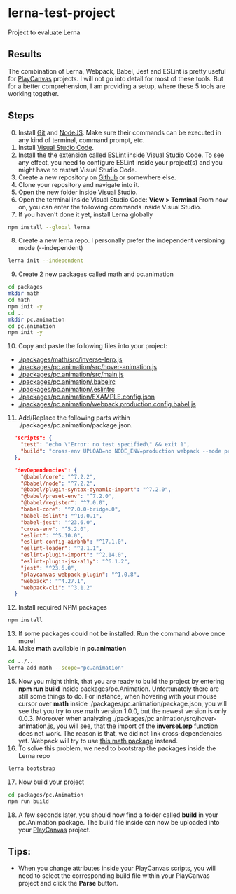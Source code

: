 # lerna-test-project
Project to evaluate Lerna

## Results
The combination of Lerna, Webpack, Babel, Jest and ESLint is pretty useful for [PlayCanvas](https://playcanvas.com/) projects.
I will not go into detail for most of these tools. But for a better comprehension, I am providing 
a setup, where these 5 tools are working together.

## Steps
0. Install [Git](https://git-scm.com/) and [NodeJS](https://nodejs.org/en/).
Make sure their commands can be executed in any kind of terminal, command prompt, etc.
1. Install [Visual Studio Code](https://code.visualstudio.com/).
2. Install the the extension called [ESLint](https://eslint.org/) inside Visual Studio Code. To see any effect,
you need to configure ESLint inside your project(s) and you might have to restart Visual Studio Code.
3. Create a new repository on [Github](https://github.com/) or somewhere else.
4. Clone your repository and navigate into it.
5. Open the new folder inside Visual Studio.
6. Open the terminal inside Visual Studio Code: **View > Terminal** From now on, you can enter the following commands inside Visual Studio.
7. If you haven't done it yet, install Lerna globally
```bash
npm install --global lerna
```
8. Create a new lerna repo. I personally prefer the independent versioning mode (--independent)
```bash
lerna init --independent
```
9. Create 2 new packages called math and pc.animation
```bash
cd packages
mkdir math
cd math
npm init -y
cd ..
mkdir pc.animation
cd pc.animation
npm init -y
```
10. Copy and paste the following files into your project:
- [./packages/math/src/inverse-lerp.js](./packages/math/src/inverse-lerp.js)
- [./packages/pc.animation/src/hover-animation.js](./packages/pc.animation/src/hover-animation.js)
- [./packages/pc.animation/src/main.js](./packages/pc.animation/src/main.js)
- [./packages/pc.animation/.babelrc](./packages/pc.animation/.babelrc)
- [./packages/pc.animation/.eslintrc](./packages/pc.animation/.eslintrc)
- [./packages/pc.animation/EXAMPLE.config.json](./packages/pc.animation/EXAMPLE.config.json)
- [./packages/pc.animation/webpack.production.config.babel.js](./packages/pc.animation/webpack.production.config.babel.js)
11. Add/Replace the following parts within ./packages/pc.animation/package.json.
```json
  "scripts": {
    "test": "echo \"Error: no test specified\" && exit 1",
    "build": "cross-env UPLOAD=no NODE_ENV=production webpack --mode production --config webpack.production.config.babel.js"
  },
```
```json
  "devDependencies": {
    "@babel/core": "^7.2.2",
    "@babel/node": "^7.2.2",
    "@babel/plugin-syntax-dynamic-import": "^7.2.0",
    "@babel/preset-env": "^7.2.0",
    "@babel/register": "^7.0.0",
    "babel-core": "^7.0.0-bridge.0",
    "babel-eslint": "^10.0.1",
    "babel-jest": "^23.6.0",
    "cross-env": "^5.2.0",
    "eslint": "^5.10.0",
    "eslint-config-airbnb": "^17.1.0",
    "eslint-loader": "^2.1.1",
    "eslint-plugin-import": "^2.14.0",
    "eslint-plugin-jsx-a11y": "^6.1.2",
    "jest": "^23.6.0",
    "playcanvas-webpack-plugin": "^1.0.8",
    "webpack": "^4.27.1",
    "webpack-cli": "^3.1.2"
  }
```
12. Install required NPM packages
```bash
npm install
```
13. If some packages could not be installed. Run the command above once more!
14. Make **math** available in **pc.animation**
```bash
cd ../..
lerna add math --scope="pc.animation"
```
15. Now you might think, that you are ready to build the project by entering **npm run build** inside packages/pc.Animation.
Unfortunately there are still some things to do. 
For instance, when hovering with your mouse cursor over **math** inside ./packages/pc.animation/package.json, you will see 
that you try to use math version 1.0.0, but the newest version is only 0.0.3. Moreover when analyzing 
./packages/pc.animation/src/hover-animation.js, you will see, that the import of the **inverseLerp** function does not work.
The reason is that, we did not link cross-dependencies yet. Webpack will try to use 
[this math package](https://www.npmjs.com/package/math) instead.
16. To solve this problem, we need to bootstrap the packages inside the Lerna repo
```bash
lerna bootstrap
```
17. Now build your project
```bash
cd packages/pc.Animation
npm run build
```
18. A few seconds later, you should now find a folder called **build** in your pc.Animation package. The build file inside can now be
uploaded into your [PlayCanvas](https://playcanvas.com/) project.

## Tips:
- When you change attributes inside your PlayCanvas scripts, you will need to select the corresponding build file within
your PlayCanvas project and click the **Parse** button.

